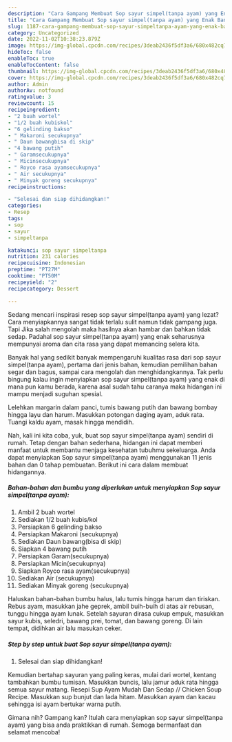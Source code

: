 ```yaml
---
description: "Cara Gampang Membuat Sop sayur simpel(tanpa ayam) yang Enak Banget "
title: "Cara Gampang Membuat Sop sayur simpel(tanpa ayam) yang Enak Banget "
slug: 1187-cara-gampang-membuat-sop-sayur-simpeltanpa-ayam-yang-enak-banget
category: Uncategorized
date: 2022-11-02T10:38:23.879Z
image: https://img-global.cpcdn.com/recipes/3deab2436f5df3a6/680x482cq70/sop-sayur-simpeltanpa-ayam-foto-resep-utama.jpg
hideToc: false
enableToc: true
enableTocContent: false
thumbnail: https://img-global.cpcdn.com/recipes/3deab2436f5df3a6/680x482cq70/sop-sayur-simpeltanpa-ayam-foto-resep-utama.jpg
cover: https://img-global.cpcdn.com/recipes/3deab2436f5df3a6/680x482cq70/sop-sayur-simpeltanpa-ayam-foto-resep-utama.jpg
author: Admin
authorAv: notfound
ratingvalue: 3
reviewcount: 15
recipeingredient:
- "2 buah wortel"
- "1/2 buah kubiskol"
- "6 gelinding bakso"
- " Makaroni secukupnya"
- " Daun bawangbisa di skip"
- "4 bawang putih"
- " Garamsecukupnya"
- " Micinsecukupnya"
- " Royco rasa ayamsecukupnya"
- " Air secukupnya"
- " Minyak goreng secukupnya"
recipeinstructions:

- "Selesai dan siap dihidangkan!"
categories:
- Resep
tags:
- sop
- sayur
- simpeltanpa

katakunci: sop sayur simpeltanpa 
nutrition: 231 calories
recipecuisine: Indonesian
preptime: "PT27M"
cooktime: "PT50M"
recipeyield: "2"
recipecategory: Dessert

---
```



Sedang mencari inspirasi resep sop sayur simpel(tanpa ayam) yang lezat? Cara menyiapkannya sangat tidak terlalu sulit namun tidak gampang juga. Tapi Jika salah mengolah maka hasilnya akan hambar dan bahkan tidak sedap. Padahal sop sayur simpel(tanpa ayam) yang enak seharusnya mempunyai aroma dan cita rasa yang dapat memancing selera kita.


Banyak hal yang sedikit banyak mempengaruhi kualitas rasa dari sop sayur simpel(tanpa ayam), pertama dari jenis bahan, kemudian pemilihan bahan segar dan bagus, sampai cara mengolah dan menghidangkannya. Tak perlu bingung kalau ingin menyiapkan sop sayur simpel(tanpa ayam) yang enak di mana pun kamu berada, karena asal sudah tahu caranya maka hidangan ini mampu menjadi suguhan spesial.

Lelehkan margarin dalam panci, tumis bawang putih dan bawang bombay hingga layu dan harum. Masukkan potongan daging ayam, aduk rata. Tuangi kaldu ayam, masak hingga mendidih.


Nah, kali ini kita coba, yuk, buat sop sayur simpel(tanpa ayam) sendiri di rumah. Tetap dengan bahan sederhana, hidangan ini dapat memberi manfaat untuk membantu menjaga kesehatan tubuhmu sekeluarga. Anda dapat menyiapkan Sop sayur simpel(tanpa ayam) menggunakan 11 jenis bahan dan 0 tahap pembuatan. Berikut ini cara dalam membuat hidangannya.

<!--inarticleads1-->

##### Bahan-bahan dan bumbu yang diperlukan untuk menyiapkan Sop sayur simpel(tanpa ayam):

1. Ambil 2 buah wortel
1. Sediakan 1/2 buah kubis/kol
1. Persiapkan 6 gelinding bakso
1. Persiapkan  Makaroni (secukupnya)
1. Sediakan  Daun bawang(bisa di skip)
1. Siapkan 4 bawang putih
1. Persiapkan  Garam(secukupnya)
1. Persiapkan  Micin(secukupnya)
1. Siapkan  Royco rasa ayam(secukupnya)
1. Sediakan  Air (secukupnya)
1. Sediakan  Minyak goreng (secukupnya)


Haluskan bahan-bahan bumbu halus, lalu tumis hingga harum dan tiriskan. Rebus ayam, masukkan jahe geprek, ambil buih-buih di atas air rebusan, tunggu hingga ayam lunak. Setelah sayuran dirasa cukup empuk, masukkan sayur kubis, seledri, bawang prei, tomat, dan bawang goreng. Di lain tempat, didihkan air lalu masukan ceker. 

<!--inarticleads2-->

##### Step by step untuk buat Sop sayur simpel(tanpa ayam):


1. Selesai dan siap dihidangkan!

Kemudian bertahap sayuran yang paling keras, mulai dari wortel, kentang tambahkan bumbu tumisan. Masukkan buncis, lalu jamur aduk rata hingga semua sayur matang. Resepi Sup Ayam Mudah Dan Sedap // Chicken Soup Recipe. Masukkan sup bunjut dan lada hitam. Masukkan ayam dan kacau sehingga isi ayam bertukar warna putih. 

Gimana nih? Gampang kan? Itulah cara menyiapkan sop sayur simpel(tanpa ayam) yang bisa anda praktikkan di rumah. Semoga bermanfaat dan selamat mencoba!
